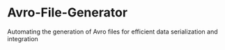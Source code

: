 # Avro-File-Generator
Automating the generation of Avro files for efficient data serialization and integration
